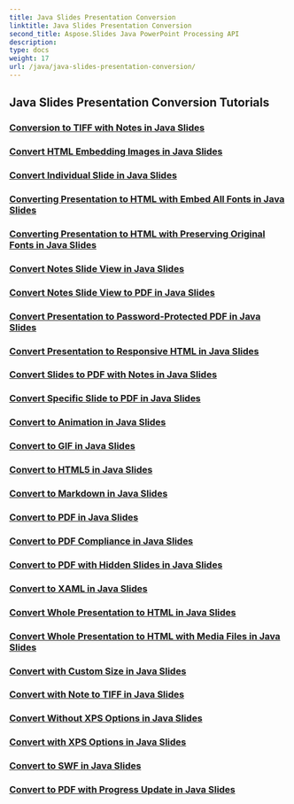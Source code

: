 ```yaml
---
title: Java Slides Presentation Conversion
linktitle: Java Slides Presentation Conversion
second_title: Aspose.Slides Java PowerPoint Processing API
description: 
type: docs
weight: 17
url: /java/java-slides-presentation-conversion/
---
```


## Java Slides Presentation Conversion Tutorials
### [Conversion to TIFF with Notes in Java Slides](./conversion-tiff-notes-java-slides/)
### [Convert HTML Embedding Images in Java Slides](./convert-html-embedding-images-java-slides/)
### [Convert Individual Slide in Java Slides](./convert-individual-slide-java-slides/)
### [Converting Presentation to HTML with Embed All Fonts in Java Slides](./convert-presentation-html-embed-fonts-java-slides/)
### [Converting Presentation to HTML with Preserving Original Fonts in Java Slides](./convert-presentation-html-preserve-fonts-java-slides/)
### [Convert Notes Slide View in Java Slides](./convert-notes-slide-view-java-slides/)
### [Convert Notes Slide View to PDF in Java Slides](./convert-notes-slide-view-pdf-java-slides/)
### [Convert Presentation to Password-Protected PDF in Java Slides](./convert-presentation-password-pdf-java-slides/)
### [Convert Presentation to Responsive HTML in Java Slides](./convert-presentation-responsive-html-java-slides/)
### [Convert Slides to PDF with Notes in Java Slides](./convert-slides-pdf-notes-java-slides/)
### [Convert Specific Slide to PDF in Java Slides](./convert-specific-slide-pdf-java-slides/)
### [Convert to Animation in Java Slides](./convert-to-animation-java-slides/)
### [Convert to GIF in Java Slides](./convert-to-gif-java-slides/)
### [Convert to HTML5 in Java Slides](./convert-to-html5-java-slides/)
### [Convert to Markdown in Java Slides](./convert-to-markdown-java-slides/)
### [Convert to PDF in Java Slides](./convert-to-pdf-java-slides/)
### [Convert to PDF Compliance in Java Slides](./convert-pdf-compliance-java-slides/)
### [Convert to PDF with Hidden Slides in Java Slides](./convert-pdf-hidden-slides-java-slides/)
### [Convert to XAML in Java Slides](./convert-to-xaml-java-slides/)
### [Convert Whole Presentation to HTML in Java Slides](./convert-whole-presentation-html-java-slides/)
### [Convert Whole Presentation to HTML with Media Files in Java Slides](./convert-whole-presentation-html-media-files-java-slides/)
### [Convert with Custom Size in Java Slides](./convert-custom-size-java-slides/)
### [Convert with Note to TIFF in Java Slides](./convert-note-tiff-java-slides/)
### [Convert Without XPS Options in Java Slides](./convert-without-xps-options-java-slides/)
### [Convert with XPS Options in Java Slides](./convert-with-xps-options-java-slides/)
### [Convert to SWF in Java Slides](./convert-to-swf-java-slides/)
### [Convert to PDF with Progress Update in Java Slides](./convert-pdf-progress-update-java-slides/)